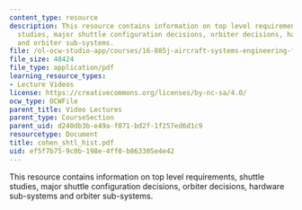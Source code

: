 ```yaml
---
content_type: resource
description: This resource contains information on top level requirements, shuttle
  studies, major shuttle configuration decisions, orbiter decisions, hardware sub-systems
  and orbiter sub-systems.
file: /ol-ocw-studio-app/courses/16-885j-aircraft-systems-engineering-fall-2005/ef5f7b759c0b198e4ff0b863305e4e42_cohen_shtl_hist.pdf
file_size: 48424
file_type: application/pdf
learning_resource_types:
- Lecture Videos
license: https://creativecommons.org/licenses/by-nc-sa/4.0/
ocw_type: OCWFile
parent_title: Video Lectures
parent_type: CourseSection
parent_uid: d240db3b-e49a-f071-bd2f-1f257ed6d1c9
resourcetype: Document
title: cohen_shtl_hist.pdf
uid: ef5f7b75-9c0b-198e-4ff0-b863305e4e42
---
```

This resource contains information on top level requirements, shuttle studies, major shuttle configuration decisions, orbiter decisions, hardware sub-systems and orbiter sub-systems.